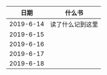 
| 日期                              | 什么书                         |
| ----------------------------------------- | --------------------  |
| 2019-6-14                         |  读了什么记到这里  |
| 2019-6-15                         |                 |
| 2019-6-16                         |    |
| 2019-6-17                         |                    |
| 2019-6-18                         |               |
